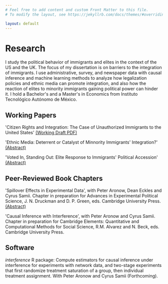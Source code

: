 ```yaml
---
# Feel free to add content and custom Front Matter to this file.
# To modify the layout, see https://jekyllrb.com/docs/themes/#overriding-theme-defaults

layout: default
---
```

# Research
I study the political behavior of immigrants and elites in the context of the US and the UK. The focus of my dissertation is on barriers to the integration of immigrants. I use administrative, survey, and newspaper data with causal inference and machine learning methods to analyze how legalization policies and ethnic media can promote integration, and also how the reaction of elites to minority immigrants gaining political power can hinder it. I hold a Bachelor's and a Master's in Economics from Instituto Tecnológico Autónomo de México.

## Working Papers
'Citizen Rights and Integration: The Case of Unauthorized Immigrants to the United States'
<a href="https://drive.google.com/file/d/17PNc6cjDySqL_o3PyEbfuUTMt8O3MoUP/view?usp=sharing" rel="nofollow">(Working Draft PDF)</a>

'Ethnic Media: Deterrent or Catalyst of Minnority Immigrants' Integration?'
<a href="https://drive.google.com/file/d/18XqzhsYsm9G8QrLK_agkqXHWyzmxQRgS/view?usp=sharing"  rel="nofollow">(Abstract)</a>

'Voted In, Standing Out: Elite Response to Immigrants' Political Accession'
<a href="https://drive.google.com/file/d/17pFAG8-O-bPpfmcJSc9OJMhi8xOuBtCC/view?usp=sharing" rel="nofollow">(Abstract)</a>

## Peer-Reviewed Book Chapters
'Spillover Effects in Experimental Data', with Peter Aronow, Dean Eckles and Cyrus Samii. Chapter in preparation for Advances in Experimental Political Science, J. N. Druckman and D. P. Green, eds. Cambridge University Press.
<a href="https://drive.google.com/file/d/18CAQNNZZxpMQZVvvozmQGrMmzs5EOmKs/view?usp=sharing" rel="nofollow">(Abstract)</a>

'Causal Inference with Interference', with Peter Aronow and Cyrus Samii. Chapter in preparation for Cambridge Elements: Quantitative and Computational Methods for Social Science, R.M. Alvarez and N. Beck, eds. Cambridge University Press.

## Software
*interference* R package: Compute estimators for causal inference under interference for experiments with network data, and two-stage experiments that first randomize treatment saturation of a group, then individual treatment assignment. With Peter Aronow and Cyrus Samii (Forthcoming).